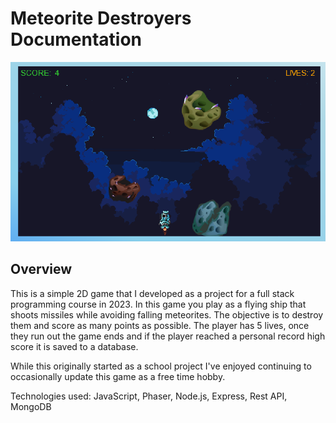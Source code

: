 # Meteorite Destroyers Documentation

![game](/documentation_finnish_old/imagezz/game_preview.png)

## Overview

This is a simple 2D game that I developed as a project for a full stack programming course in 2023. In this game you play as a flying ship that shoots missiles while avoiding falling meteorites. The objective is to destroy them and score as many points as possible. The player has 5 lives, once they run out the game ends and if the player reached a personal record high score it is saved to a database.

While this originally started as a school project I've enjoyed continuing to occasionally update this game as a free time hobby.

Technologies used: JavaScript, Phaser, Node.js, Express, Rest API, MongoDB